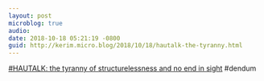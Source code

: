 ```yaml
---
layout: post
microblog: true
audio: 
date: 2018-10-18 05:21:19 -0800
guid: http://kerim.micro.blog/2018/10/18/hautalk-the-tyranny.html
---
```

[#HAUTALK: the tyranny of structurelessness and no end in sight](http://allegralaboratory.net/hautalk-the-tyranny-of-structurelessness-and-no-end-in-sight/) #dendum
